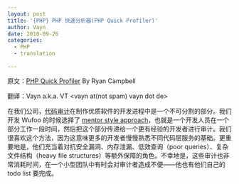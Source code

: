 ```yaml
---
layout: post
title: '{PHP} PHP 快速分析器(PHP Quick Profiler)'
author: Vayn
date: 2010-09-26
categories:
  - PHP
  - translation

---
```

原文：[PHP Quick Profiler](http://particletree.com/features/php-quick-profiler/) By Ryan Campbell

翻译：Vayn a.k.a. VT &lt;vayn at(not spam) vayn dot de&gt;

在我们公司，[代码审计](http://en.wikipedia.org/wiki/Code_review)在制作优质软件的开发进程中是一个不可分割的部分。我们开发 Wufoo 的时候选择了 [mentor style approach](http://www.codinghorror.com/blog/archives/001229.html)，也就是一个开发人员在一个部分工作一段时间，然后把这个部分传递给一个更有经验的开发者进行审计。我们很喜欢这个方法，因为这意味更多的开发者慢慢熟悉不同代码层服务的基础。更重要地是，他们充当着对抗安全漏洞、内存泄漏、低效查询（poor queries）、复杂文件结构（heavy file structures）等额外保障的角色。不幸地是，这些审计也非常消耗时间，在一个小型团队中有时会对审计者造成不便——他也有他们自己的 todo list 要完成。
